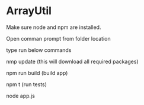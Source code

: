 # ArrayUtil


Make sure node and npm are installed.

Open comman prompt from folder location 

type run below commands

nmp update (this will download all required packages)

npm run build (build app)

npm t (run tests)

node app.js
